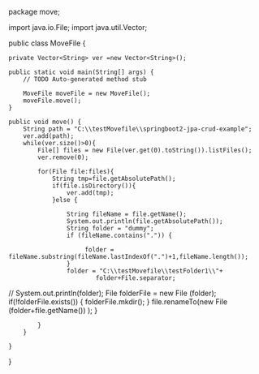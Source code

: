 package move;

import java.io.File;
import java.util.Vector;

public class MoveFile {

	private Vector<String> ver =new Vector<String>();
	
	public static void main(String[] args) {
		// TODO Auto-generated method stub

		MoveFile moveFile = new MoveFile();
		moveFile.move();
	}
	
	public void move() {
		String path = "C:\\testMovefile\\springboot2-jpa-crud-example";
		ver.add(path);
        while(ver.size()>0){
            File[] files = new File(ver.get(0).toString()).listFiles();    
            ver.remove(0);
            
            for(File file:files){
                String tmp=file.getAbsolutePath();
                if(file.isDirectory()){
                	ver.add(tmp);
                }else {
                	
                	String fileName = file.getName();
                	System.out.println(file.getAbsolutePath());
                	String folder = "dummy";
                    if (fileName.contains(".")) {
                		
                		 folder = fileName.substring(fileName.lastIndexOf(".")+1,fileName.length());
                	}
                    folder = "C:\\testMovefile\\testFolder1\\"+
                    		folder+File.separator;
//                	System.out.println(folder);
                	File folderFile = new File (folder);
                	if(!folderFile.exists()) {
                		folderFile.mkdir();
                	}
                	file.renameTo(new File (folder+file.getName()) );
                }    

            }
        }

	}

}
